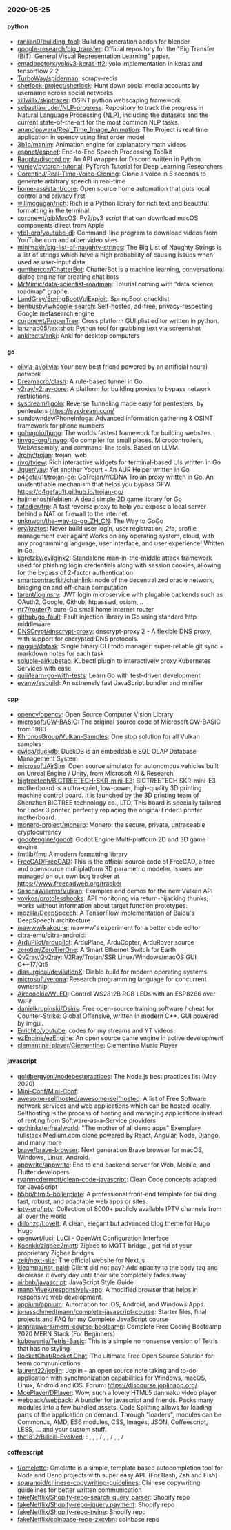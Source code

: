 ### 2020-05-25

#### python
* [ranjian0/building_tool](https://github.com/ranjian0/building_tool): Building generation addon for blender
* [google-research/big_transfer](https://github.com/google-research/big_transfer): Official repository for the "Big Transfer (BiT): General Visual Representation Learning" paper.
* [emadboctorx/yolov3-keras-tf2](https://github.com/emadboctorx/yolov3-keras-tf2): yolo implementation in keras and tensorflow 2.2
* [TurboWay/spiderman](https://github.com/TurboWay/spiderman): scrapy-redis
* [sherlock-project/sherlock](https://github.com/sherlock-project/sherlock):  Hunt down social media accounts by username across social networks
* [xillwillx/skiptracer](https://github.com/xillwillx/skiptracer): OSINT python webscaping framework
* [sebastianruder/NLP-progress](https://github.com/sebastianruder/NLP-progress): Repository to track the progress in Natural Language Processing (NLP), including the datasets and the current state-of-the-art for the most common NLP tasks.
* [anandpawara/Real_Time_Image_Animation](https://github.com/anandpawara/Real_Time_Image_Animation): The Project is real time application in opencv using first order model
* [3b1b/manim](https://github.com/3b1b/manim): Animation engine for explanatory math videos
* [espnet/espnet](https://github.com/espnet/espnet): End-to-End Speech Processing Toolkit
* [Rapptz/discord.py](https://github.com/Rapptz/discord.py): An API wrapper for Discord written in Python.
* [yunjey/pytorch-tutorial](https://github.com/yunjey/pytorch-tutorial): PyTorch Tutorial for Deep Learning Researchers
* [CorentinJ/Real-Time-Voice-Cloning](https://github.com/CorentinJ/Real-Time-Voice-Cloning): Clone a voice in 5 seconds to generate arbitrary speech in real-time
* [home-assistant/core](https://github.com/home-assistant/core):  Open source home automation that puts local control and privacy first
* [willmcgugan/rich](https://github.com/willmcgugan/rich): Rich is a Python library for rich text and beautiful formatting in the terminal.
* [corpnewt/gibMacOS](https://github.com/corpnewt/gibMacOS): Py2/py3 script that can download macOS components direct from Apple
* [ytdl-org/youtube-dl](https://github.com/ytdl-org/youtube-dl): Command-line program to download videos from YouTube.com and other video sites
* [minimaxir/big-list-of-naughty-strings](https://github.com/minimaxir/big-list-of-naughty-strings): The Big List of Naughty Strings is a list of strings which have a high probability of causing issues when used as user-input data.
* [gunthercox/ChatterBot](https://github.com/gunthercox/ChatterBot): ChatterBot is a machine learning, conversational dialog engine for creating chat bots
* [MrMimic/data-scientist-roadmap](https://github.com/MrMimic/data-scientist-roadmap): Toturial coming with "data science roadmap" graphe.
* [LandGrey/SpringBootVulExploit](https://github.com/LandGrey/SpringBootVulExploit): SpringBoot  checklist
* [benbusby/whoogle-search](https://github.com/benbusby/whoogle-search): Self-hosted, ad-free, privacy-respecting Google metasearch engine
* [corpnewt/ProperTree](https://github.com/corpnewt/ProperTree): Cross platform GUI plist editor written in python.
* [ianzhao05/textshot](https://github.com/ianzhao05/textshot): Python tool for grabbing text via screenshot
* [ankitects/anki](https://github.com/ankitects/anki): Anki for desktop computers

#### go
* [olivia-ai/olivia](https://github.com/olivia-ai/olivia): Your new best friend powered by an artificial neural network
* [Dreamacro/clash](https://github.com/Dreamacro/clash): A rule-based tunnel in Go.
* [v2ray/v2ray-core](https://github.com/v2ray/v2ray-core): A platform for building proxies to bypass network restrictions.
* [sysdream/ligolo](https://github.com/sysdream/ligolo): Reverse Tunneling made easy for pentesters, by pentesters https://sysdream.com/
* [sundowndev/PhoneInfoga](https://github.com/sundowndev/PhoneInfoga): Advanced information gathering & OSINT framework for phone numbers
* [gohugoio/hugo](https://github.com/gohugoio/hugo): The worlds fastest framework for building websites.
* [tinygo-org/tinygo](https://github.com/tinygo-org/tinygo): Go compiler for small places. Microcontrollers, WebAssembly, and command-line tools. Based on LLVM.
* [Jrohy/trojan](https://github.com/Jrohy/trojan): trojan, web
* [rivo/tview](https://github.com/rivo/tview): Rich interactive widgets for terminal-based UIs written in Go
* [Jguer/yay](https://github.com/Jguer/yay): Yet another Yogurt - An AUR Helper written in Go
* [p4gefau1t/trojan-go](https://github.com/p4gefau1t/trojan-go): GoTrojan///CDNA Trojan proxy written in Go. An unidentifiable mechanism that helps you bypass GFW. https://p4gefau1t.github.io/trojan-go/
* [hajimehoshi/ebiten](https://github.com/hajimehoshi/ebiten): A dead simple 2D game library for Go
* [fatedier/frp](https://github.com/fatedier/frp): A fast reverse proxy to help you expose a local server behind a NAT or firewall to the internet.
* [unknwon/the-way-to-go_ZH_CN](https://github.com/unknwon/the-way-to-go_ZH_CN): The Way to GoGo 
* [ory/kratos](https://github.com/ory/kratos): Never build user login, user registration, 2fa, profile management ever again! Works on any operating system, cloud, with any programming language, user interface, and user experience! Written in Go.
* [kgretzky/evilginx2](https://github.com/kgretzky/evilginx2): Standalone man-in-the-middle attack framework used for phishing login credentials along with session cookies, allowing for the bypass of 2-factor authentication
* [smartcontractkit/chainlink](https://github.com/smartcontractkit/chainlink): node of the decentralized oracle network, bridging on and off-chain computation
* [tarent/loginsrv](https://github.com/tarent/loginsrv): JWT login microservice with plugable backends such as OAuth2, Google, Github, htpasswd, osiam, ..
* [rtr7/router7](https://github.com/rtr7/router7): pure-Go small home internet router
* [github/go-fault](https://github.com/github/go-fault): Fault injection library in Go using standard http middleware
* [DNSCrypt/dnscrypt-proxy](https://github.com/DNSCrypt/dnscrypt-proxy): dnscrypt-proxy 2 - A flexible DNS proxy, with support for encrypted DNS protocols.
* [naggie/dstask](https://github.com/naggie/dstask): Single binary CLI todo manager: super-reliable git sync + markdown notes for each task
* [soluble-ai/kubetap](https://github.com/soluble-ai/kubetap): Kubectl plugin to interactively proxy Kubernetes Services with ease
* [quii/learn-go-with-tests](https://github.com/quii/learn-go-with-tests): Learn Go with test-driven development
* [evanw/esbuild](https://github.com/evanw/esbuild): An extremely fast JavaScript bundler and minifier

#### cpp
* [opencv/opencv](https://github.com/opencv/opencv): Open Source Computer Vision Library
* [microsoft/GW-BASIC](https://github.com/microsoft/GW-BASIC): The original source code of Microsoft GW-BASIC from 1983
* [KhronosGroup/Vulkan-Samples](https://github.com/KhronosGroup/Vulkan-Samples): One stop solution for all Vulkan samples
* [cwida/duckdb](https://github.com/cwida/duckdb): DuckDB is an embeddable SQL OLAP Database Management System
* [microsoft/AirSim](https://github.com/microsoft/AirSim): Open source simulator for autonomous vehicles built on Unreal Engine / Unity, from Microsoft AI & Research
* [bigtreetech/BIGTREETECH-SKR-mini-E3](https://github.com/bigtreetech/BIGTREETECH-SKR-mini-E3): BIGTREETECH SKR-mini-E3 motherboard is a ultra-quiet, low-power, high-quality 3D printing machine control board. It is launched by the 3D printing team of Shenzhen BIGTREE technology co., LTD. This board is specially tailored for Ender 3 printer, perfectly replacing the original Ender3 printer motherboard.
* [monero-project/monero](https://github.com/monero-project/monero): Monero: the secure, private, untraceable cryptocurrency
* [godotengine/godot](https://github.com/godotengine/godot): Godot Engine  Multi-platform 2D and 3D game engine
* [fmtlib/fmt](https://github.com/fmtlib/fmt): A modern formatting library
* [FreeCAD/FreeCAD](https://github.com/FreeCAD/FreeCAD): This is the official source code of FreeCAD, a free and opensource multiplatform 3D parametric modeler. Issues are managed on our own bug tracker at https://www.freecadweb.org/tracker
* [SaschaWillems/Vulkan](https://github.com/SaschaWillems/Vulkan): Examples and demos for the new Vulkan API
* [vovkos/protolesshooks](https://github.com/vovkos/protolesshooks): API monitoring via return-hijacking thunks; works without information about target function prototypes.
* [mozilla/DeepSpeech](https://github.com/mozilla/DeepSpeech): A TensorFlow implementation of Baidu's DeepSpeech architecture
* [mawww/kakoune](https://github.com/mawww/kakoune): mawww's experiment for a better code editor
* [citra-emu/citra-android](https://github.com/citra-emu/citra-android): 
* [ArduPilot/ardupilot](https://github.com/ArduPilot/ardupilot): ArduPlane, ArduCopter, ArduRover source
* [zerotier/ZeroTierOne](https://github.com/zerotier/ZeroTierOne): A Smart Ethernet Switch for Earth
* [Qv2ray/Qv2ray](https://github.com/Qv2ray/Qv2ray):   V2Ray/Trojan/SSR  Linux/Windows/macOS  GUI  C++17/Qt5  
* [diasurgical/devilutionX](https://github.com/diasurgical/devilutionX): Diablo build for modern operating systems
* [microsoft/verona](https://github.com/microsoft/verona): Research programming language for concurrent ownership
* [Aircoookie/WLED](https://github.com/Aircoookie/WLED): Control WS2812B RGB LEDs with an ESP8266 over WiFi!
* [danielkrupinski/Osiris](https://github.com/danielkrupinski/Osiris): Free open-source training software / cheat for Counter-Strike: Global Offensive, written in modern C++. GUI powered by imgui.
* [Errichto/youtube](https://github.com/Errichto/youtube): codes for my streams and YT videos
* [ezEngine/ezEngine](https://github.com/ezEngine/ezEngine): An open source game engine in active development
* [clementine-player/Clementine](https://github.com/clementine-player/Clementine):  Clementine Music Player

#### javascript
* [goldbergyoni/nodebestpractices](https://github.com/goldbergyoni/nodebestpractices):  The Node.js best practices list (May 2020)
* [Mini-Conf/Mini-Conf](https://github.com/Mini-Conf/Mini-Conf): 
* [awesome-selfhosted/awesome-selfhosted](https://github.com/awesome-selfhosted/awesome-selfhosted): A list of Free Software network services and web applications which can be hosted locally. Selfhosting is the process of hosting and managing applications instead of renting from Software-as-a-Service providers
* [gothinkster/realworld](https://github.com/gothinkster/realworld): "The mother of all demo apps"  Exemplary fullstack Medium.com clone powered by React, Angular, Node, Django, and many more 
* [brave/brave-browser](https://github.com/brave/brave-browser): Next generation Brave browser for macOS, Windows, Linux, Android.
* [appwrite/appwrite](https://github.com/appwrite/appwrite): End to end backend server for Web, Mobile, and Flutter developers 
* [ryanmcdermott/clean-code-javascript](https://github.com/ryanmcdermott/clean-code-javascript):  Clean Code concepts adapted for JavaScript
* [h5bp/html5-boilerplate](https://github.com/h5bp/html5-boilerplate): A professional front-end template for building fast, robust, and adaptable web apps or sites.
* [iptv-org/iptv](https://github.com/iptv-org/iptv): Collection of 8000+ publicly available IPTV channels from all over the world
* [dillonzq/LoveIt](https://github.com/dillonzq/LoveIt): A clean, elegant but advanced blog theme for Hugo  Hugo 
* [openwrt/luci](https://github.com/openwrt/luci): LuCI - OpenWrt Configuration Interface
* [Koenkk/zigbee2mqtt](https://github.com/Koenkk/zigbee2mqtt): Zigbee  to MQTT bridge , get rid of your proprietary Zigbee bridges 
* [zeit/next-site](https://github.com/zeit/next-site): The official website for Next.js
* [kleampa/not-paid](https://github.com/kleampa/not-paid): Client did not pay? Add opacity to the body tag and decrease it every day until their site completely fades away
* [airbnb/javascript](https://github.com/airbnb/javascript): JavaScript Style Guide
* [manojVivek/responsively-app](https://github.com/manojVivek/responsively-app): A modified browser that helps in responsive web development.
* [appium/appium](https://github.com/appium/appium):  Automation for iOS, Android, and Windows Apps.
* [jonasschmedtmann/complete-javascript-course](https://github.com/jonasschmedtmann/complete-javascript-course): Starter files, final projects and FAQ for my Complete JavaScript course
* [jeanrauwers/mern-course-bootcamp](https://github.com/jeanrauwers/mern-course-bootcamp): Complete Free Coding Bootcamp 2020 MERN Stack (For Beginners)
* [kubowania/Tetris-Basic](https://github.com/kubowania/Tetris-Basic): This is a simple no nonsense version of Tetris that has no styling
* [RocketChat/Rocket.Chat](https://github.com/RocketChat/Rocket.Chat): The ultimate Free Open Source Solution for team communications.
* [laurent22/joplin](https://github.com/laurent22/joplin): Joplin - an open source note taking and to-do application with synchronization capabilities for Windows, macOS, Linux, Android and iOS. Forum: https://discourse.joplinapp.org/
* [MoePlayer/DPlayer](https://github.com/MoePlayer/DPlayer):  Wow, such a lovely HTML5 danmaku video player
* [webpack/webpack](https://github.com/webpack/webpack): A bundler for javascript and friends. Packs many modules into a few bundled assets. Code Splitting allows for loading parts of the application on demand. Through "loaders", modules can be CommonJs, AMD, ES6 modules, CSS, Images, JSON, Coffeescript, LESS, ... and your custom stuff.
* [the1812/Bilibili-Evolved](https://github.com/the1812/Bilibili-Evolved): : , , ,  / , ,  / , ,  / 

#### coffeescript
* [f/omelette](https://github.com/f/omelette): Omelette is a simple, template based autocompletion tool for Node and Deno projects with super easy API. (For Bash, Zsh and Fish)
* [sparanoid/chinese-copywriting-guidelines](https://github.com/sparanoid/chinese-copywriting-guidelines): Chinese copywriting guidelines for better written communication
* [fakeNetflix/Shopify-repo-search_query_parser](https://github.com/fakeNetflix/Shopify-repo-search_query_parser): Shopify repo
* [fakeNetflix/Shopify-repo-jquery.payment](https://github.com/fakeNetflix/Shopify-repo-jquery.payment): Shopify repo
* [fakeNetflix/Shopify-repo-twine](https://github.com/fakeNetflix/Shopify-repo-twine): Shopify repo
* [fakeNetflix/coinbase-repo-zxcvbn](https://github.com/fakeNetflix/coinbase-repo-zxcvbn): coinbase repo
